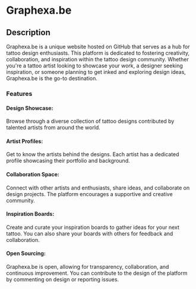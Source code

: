 # Graphexa.be
## Description
Graphexa.be is a unique website hosted on GitHub that serves as a hub for tattoo design enthusiasts. This platform is dedicated to fostering creativity, collaboration, and inspiration within the tattoo design community. Whether you're a tattoo artist looking to showcase your work, a designer seeking inspiration, or someone planning to get inked and exploring design ideas, Graphexa.be is the go-to destination.

### Features
#### Design Showcase:
Browse through a diverse collection of tattoo designs contributed by talented artists from around the world.

#### Artist Profiles:
Get to know the artists behind the designs. Each artist has a dedicated profile showcasing their portfolio and background.

#### Collaboration Space:
Connect with other artists and enthusiasts, share ideas, and collaborate on design projects. The platform encourages a supportive and creative community.

#### Inspiration Boards:
Create and curate your inspiration boards to gather ideas for your next tattoo. You can also share your boards with others for feedback and collaboration.

#### Open Sourcing:
Graphexa.be is open, allowing for transparency, collaboration, and continuous improvement. You can contribute to the design of the platform by commenting on design or reporting issues.